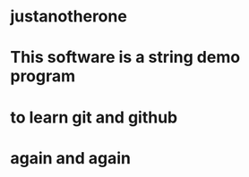 # justanotherone
# This software is a string demo program
# to learn git and github
# again and again

